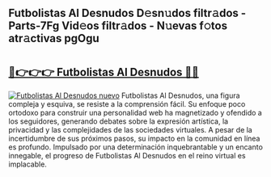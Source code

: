## Futbolistas Al Desnudos D𝚎sn𝚞dos filtr𝚊dos - Parts-7Fg Vid𝚎os filtr𝚊dos - N𝚞evas f𝚘tos atr𝚊ctivas pgOgu

# <h2><a href="http://mb4sh1.tromn.icu/?c=Futbolistas+Al+Desnudos">🔗👉👉👉 Futbolistas Al Desnudos 🔗🔗</a></h2>

[![Futbolistas Al Desnudos nuevo](https://i.imgur.com/pEAQMta.gif)](http://mb4sh1.tromn.icu/?c=Futbolistas+Al+Desnudos)
Futbolistas Al Desnudos, una figura compleja y esquiva, se resiste a la comprensión fácil. Su enfoque poco ortodoxo para construir una personalidad web ha magnetizado y ofendido a los seguidores, generando debates sobre la expresión artística, la privacidad y las complejidades de las sociedades virtuales. A pesar de la incertidumbre de sus próximos pasos, su impacto en la comunidad en línea es profundo. Impulsado por una determinación inquebrantable y un encanto innegable, el progreso de Futbolistas Al Desnudos en el reino virtual es implacable.
